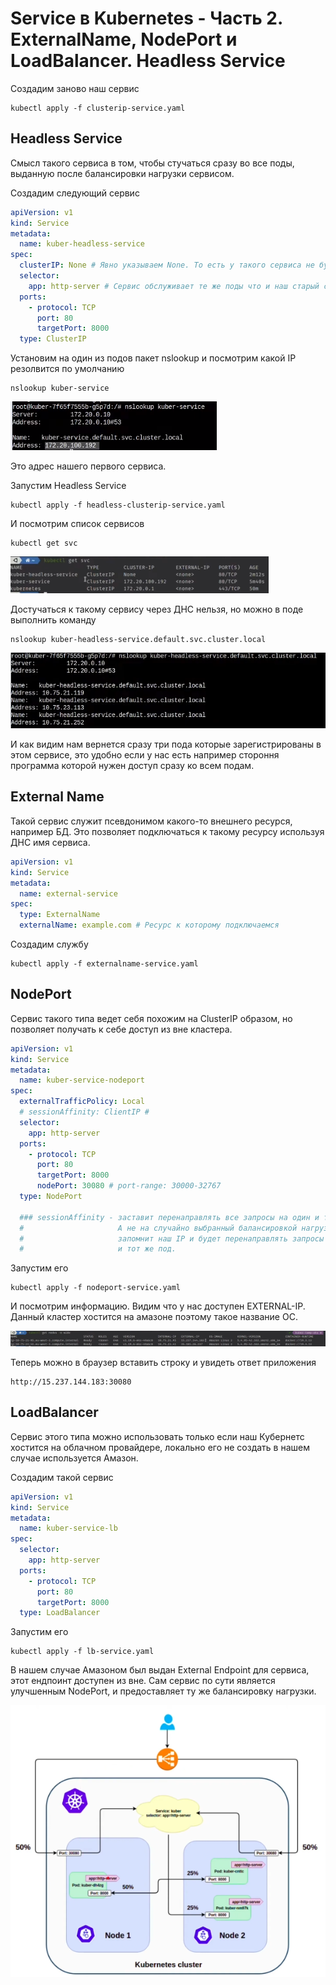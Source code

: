 # Service в Kubernetes - Часть 2. ExternalName, NodePort и LoadBalancer. Headless Service

Создадим заново наш сервис

    kubectl apply -f clusterip-service.yaml

## Headless Service

Смысл такого сервиса в том, чтобы стучаться сразу во все поды, выданную после балансировки нагрузки сервисом.

Создадим следующий сервис

```yaml
apiVersion: v1
kind: Service
metadata:
  name: kuber-headless-service
spec:
  clusterIP: None # Явно указываем None. То есть у такого сервиса не будет clusterIP
  selector:
    app: http-server # Сервис обслуживает те же поды что и наш старый сервис
  ports:
    - protocol: TCP
      port: 80
      targetPort: 8000
  type: ClusterIP
```

Установим на один из подов пакет nslookup и посмотрим какой IP резолвится по умолчанию

    nslookup kuber-service

![img.png](images/img.png)

Это адрес нашего первого сервиса.

Запустим Headless Service

    kubectl apply -f headless-clusterip-service.yaml

И посмотрим список сервисов

    kubectl get svc 

![img_1.png](images/img_1.png)

Достучаться к такому сервису через ДНС нельзя, но можно в поде выполнить команду

    nslookup kuber-headless-service.default.svc.cluster.local

![img_2.png](images/img_2.png)

И как видим нам вернется сразу три пода которые зарегистрированы в этом сервисе, это удобно если у нас есть например
стороння программа которой нужен доступ сразу ко всем подам.

## External Name

Такой сервис служит псевдонимом какого-то внешнего ресурся, например БД. Это позволяет подключаться к такому ресурсу
используя ДНС имя сервиса.

```yaml
apiVersion: v1
kind: Service
metadata:
  name: external-service
spec:
  type: ExternalName
  externalName: example.com # Ресурс к которому подключаемся
```

Создадим службу

    kubectl apply -f externalname-service.yaml

## NodePort

Сервис такого типа ведет себя похожим на ClusterIP образом, но позволяет получать к себе доступ из вне кластера.

```yaml
apiVersion: v1
kind: Service
metadata:
  name: kuber-service-nodeport
spec:
  externalTrafficPolicy: Local
  # sessionAffinity: ClientIP #
  selector:
    app: http-server
  ports:
    - protocol: TCP
      port: 80
      targetPort: 8000
      nodePort: 30080 # port-range: 30000-32767
  type: NodePort

  ### sessionAffinity - заставит перенаправлять все запросы на один и тот же модуль.
  #                     А не на случайно выбранный балансировкой нагрузки. Сервис 
  #                     запомнит наш IP и будет перенаправлять запросы с него на один 
  #                     и тот же под.
```

Запустим его

    kubectl apply -f nodeport-service.yaml

И посмотрим информацию. Видим что у нас доступен EXTERNAL-IP. Данный кластер хостится на амазоне поэтому такое название
ОС.

![img_3.png](images/img_3.png)

Теперь можно в браузер вставить строку и увидеть ответ приложения

    http://15.237.144.183:30080

## LoadBalancer

Сервис этого типа можно использовать только если наш Кубернетс хостится на облачном провайдере, локально его не создать
в нашем случае используется Амазон.

Создадим такой сервис

```yaml
apiVersion: v1
kind: Service
metadata:
  name: kuber-service-lb
spec:
  selector:
    app: http-server
  ports:
    - protocol: TCP
      port: 80
      targetPort: 8000
  type: LoadBalancer
```

Запустим его

    kubectl apply -f lb-service.yaml

В нашем случае Амазоном был выдан External Endpoint для сервиса, этот ендпоинт доступен из вне. Сам сервис по сути
является улучшенным NodePort, и предоставляет ту же балансировку нагрузки.

![img_4.png](images/img_4.png)

